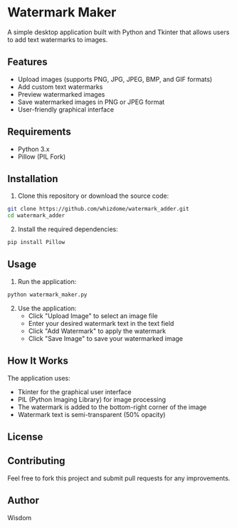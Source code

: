 # Watermark Maker

A simple desktop application built with Python and Tkinter that allows users to add text watermarks to images.

## Features

- Upload images (supports PNG, JPG, JPEG, BMP, and GIF formats)
- Add custom text watermarks
- Preview watermarked images
- Save watermarked images in PNG or JPEG format
- User-friendly graphical interface

## Requirements

- Python 3.x
- Pillow (PIL Fork)

## Installation

1. Clone this repository or download the source code:
```bash
git clone https://github.com/whizdome/watermark_adder.git
cd watermark_adder
```

2. Install the required dependencies:
```bash
pip install Pillow
```

## Usage

1. Run the application:
```bash
python watermark_maker.py
```

2. Use the application:
   - Click "Upload Image" to select an image file
   - Enter your desired watermark text in the text field
   - Click "Add Watermark" to apply the watermark
   - Click "Save Image" to save your watermarked image

## How It Works

The application uses:
- Tkinter for the graphical user interface
- PIL (Python Imaging Library) for image processing
- The watermark is added to the bottom-right corner of the image
- Watermark text is semi-transparent (50% opacity)

## License


## Contributing

Feel free to fork this project and submit pull requests for any improvements.

## Author

Wisdom